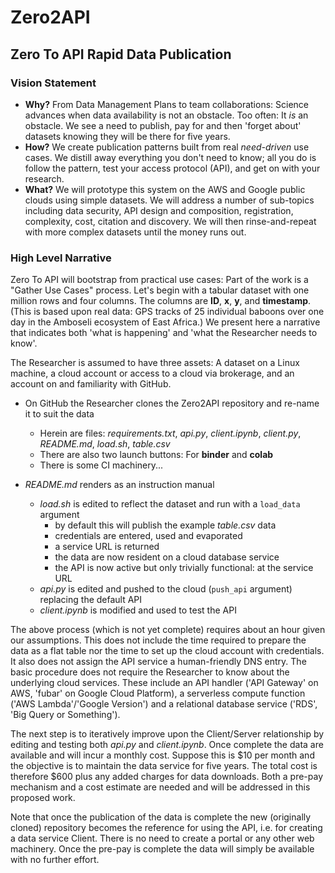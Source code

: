 # Zero2API
## Zero To API Rapid Data Publication

### Vision Statement


* **Why?** From Data Management Plans to team collaborations: Science advances when data availability is not an obstacle. Too often: It *is* an obstacle. We see a need to publish, pay for and then 'forget about' datasets knowing they will be there for five years. 
* **How?** We create publication patterns built from real *need-driven* use cases. We distill away everything you don't need to know; all you do is follow the pattern, test your access protocol (API), and get on with your research. 
* **What?** We will prototype this system on the AWS and Google public clouds using simple datasets. We will address a number of sub-topics including data security, API design and composition, registration, complexity, cost, citation and discovery. We will then rinse-and-repeat with more complex datasets until the money runs out.


### High Level Narrative


Zero To API will bootstrap from practical use cases: Part of the work is a "Gather Use Cases" process. Let's begin 
with a tabular dataset with one million rows and four columns. The columns are **ID**, **x**, **y**, and **timestamp**. (This
is based upon real data: GPS tracks of 25 individual baboons over one day in the Amboseli ecosystem of East Africa.) We present here a narrative that indicates both 'what is happening' and 'what the Researcher needs to know'. 


The Researcher is assumed to have three assets: A dataset on a Linux machine, a cloud account or access to a cloud via brokerage, 
and an account on and familiarity with GitHub. 


- On GitHub the Researcher clones the Zero2API repository and re-name it to suit the data
  - Herein are files: *requirements.txt*, *api.py*, *client.ipynb*, *client.py*, *README.md*, *load.sh*, *table.csv*
  - There are also two launch buttons: For **binder** and **colab**
  - There is some CI machinery...

- *README.md* renders as an instruction manual
  - *load.sh* is edited to reflect the dataset and run with a `load_data` argument
    - by default this will publish the example *table.csv* data
    - credentials are entered, used and evaporated
    - a service URL is returned
    - the data are now resident on a cloud database service
    - the API is now active but only trivially functional: at the service URL
  - *api.py* is edited and pushed to the cloud (`push_api` argument) replacing the default API
  - *client.ipynb* is modified and used to test the API
  
The above process (which is not yet complete) requires about an hour given our assumptions. This does not include the 
time required to prepare the data as a flat table nor the time to set up the cloud account with credentials. 
It also does not assign the API service a human-friendly DNS entry. The basic procedure does not require the 
Researcher to know about the underlying cloud services. These include an API handler ('API Gateway' on AWS,
'fubar' on Google Cloud Platform), a serverless compute function ('AWS Lambda'/'Google Version') and a 
relational database service ('RDS', 'Big Query or Something').


The next step is to iteratively improve upon the Client/Server relationship by editing and testing both *api.py* 
and *client.ipynb*. Once complete the data are available and will incur a monthly cost. Suppose this is $10 per
month and the objective is to maintain the data service for five years. The total cost is therefore $600 plus
any added charges for data downloads. Both a pre-pay mechanism and a cost estimate are needed and will be addressed
in this proposed work. 


Note that once the publication of the data is complete the new (originally cloned) repository becomes the reference
for using the API, i.e. for creating a data service Client. There is no need to create a portal or any other web
machinery. Once the pre-pay is complete the data will simply be available with no further effort.
